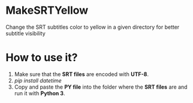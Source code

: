 # MakeSRTYellow
Change the SRT subtitles color to yellow in a given directory for better subtitle visibility

# How to use it?
1. Make sure that the **SRT files** are encoded with **UTF-8**.
2. *pip install datetime*
3. Copy and paste the **PY file** into the folder where the **SRT files** are and run it with **Python 3**.
